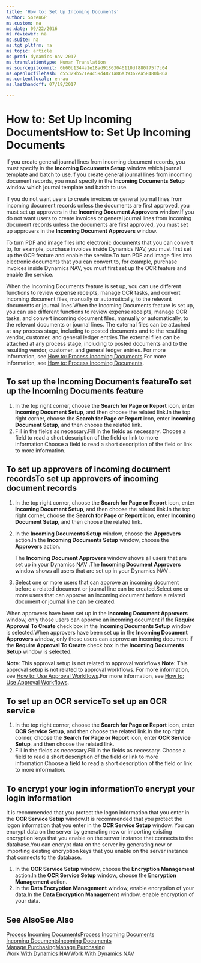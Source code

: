 ```yaml
---
title: 'How to: Set Up Incoming Documents'
author: SorenGP
ms.custom: na
ms.date: 09/22/2016
ms.reviewer: na
ms.suite: na
ms.tgt_pltfrm: na
ms.topic: article
ms.prod: dynamics-nav-2017
ms.translationtype: Human Translation
ms.sourcegitcommit: 6b60b1344a1e18ad91863046110df880f75f7c04
ms.openlocfilehash: d55329b571e4c59d4821a86a39362ea58480b86a
ms.contentlocale: en-au
ms.lasthandoff: 07/19/2017

---
```


# <a name="how-to-set-up-incoming-documents"></a><span data-ttu-id="de6e5-102">How to: Set Up Incoming Documents</span><span class="sxs-lookup"><span data-stu-id="de6e5-102">How to: Set Up Incoming Documents</span></span>
<span data-ttu-id="de6e5-103">If you create general journal lines from incoming document records, you must specify in the **Incoming Documents Setup** window which journal template and batch to use.</span><span class="sxs-lookup"><span data-stu-id="de6e5-103">If you create general journal lines from incoming document records, you must specify in the **Incoming Documents Setup** window which journal template and batch to use.</span></span>

<span data-ttu-id="de6e5-104">If you do not want users to create invoices or general journal lines from incoming document records unless the documents are first approved, you must set up approvers in the **Incoming Document Approvers** window.</span><span class="sxs-lookup"><span data-stu-id="de6e5-104">If you do not want users to create invoices or general journal lines from incoming document records unless the documents are first approved, you must set up approvers in the **Incoming Document Approvers** window.</span></span>

<span data-ttu-id="de6e5-105">To turn PDF and image files into electronic documents that you can convert to, for example, purchase invoices inside Dynamics NAV, you must first set up the OCR feature and enable the service.</span><span class="sxs-lookup"><span data-stu-id="de6e5-105">To turn PDF and image files into electronic documents that you can convert to, for example, purchase invoices inside Dynamics NAV, you must first set up the OCR feature and enable the service.</span></span>

<span data-ttu-id="de6e5-106">When the Incoming Documents feature is set up, you can use different functions to review expense receipts, manage OCR tasks, and convert incoming document files, manually or automatically, to the relevant documents or journal lines.</span><span class="sxs-lookup"><span data-stu-id="de6e5-106">When the Incoming Documents feature is set up, you can use different functions to review expense receipts, manage OCR tasks, and convert incoming document files, manually or automatically, to the relevant documents or journal lines.</span></span> <span data-ttu-id="de6e5-107">The external files can be attached at any process stage, including to posted documents and to the resulting vendor, customer, and general ledger entries.</span><span class="sxs-lookup"><span data-stu-id="de6e5-107">The external files can be attached at any process stage, including to posted documents and to the resulting vendor, customer, and general ledger entries.</span></span> <span data-ttu-id="de6e5-108">For more information, see [How to: Process Incoming Documents](across-process-income-documents.md).</span><span class="sxs-lookup"><span data-stu-id="de6e5-108">For more information, see [How to: Process Incoming Documents](across-process-income-documents.md).</span></span>

## <a name="to-set-up-the-incoming-documents-feature"></a><span data-ttu-id="de6e5-109">To set up the Incoming Documents feature</span><span class="sxs-lookup"><span data-stu-id="de6e5-109">To set up the Incoming Documents feature</span></span>
1. <span data-ttu-id="de6e5-110">In the top right corner, choose the **Search for Page or Report** icon, enter **Incoming Document Setup**, and then choose the related link.</span><span class="sxs-lookup"><span data-stu-id="de6e5-110">In the top right corner, choose the **Search for Page or Report** icon, enter **Incoming Document Setup**, and then choose the related link.</span></span>
2. <span data-ttu-id="de6e5-111">Fill in the fields as necessary.</span><span class="sxs-lookup"><span data-stu-id="de6e5-111">Fill in the fields as necessary.</span></span> <span data-ttu-id="de6e5-112">Choose a field to read a short description of the field or link to more information.</span><span class="sxs-lookup"><span data-stu-id="de6e5-112">Choose a field to read a short description of the field or link to more information.</span></span>

## <a name="to-set-up-approvers-of-incoming-document-records"></a><span data-ttu-id="de6e5-113">To set up approvers of incoming document records</span><span class="sxs-lookup"><span data-stu-id="de6e5-113">To set up approvers of incoming document records</span></span>
1. <span data-ttu-id="de6e5-114">In the top right corner, choose the **Search for Page or Report** icon, enter **Incoming Document Setup**, and then choose the related link.</span><span class="sxs-lookup"><span data-stu-id="de6e5-114">In the top right corner, choose the **Search for Page or Report** icon, enter **Incoming Document Setup**, and then choose the related link.</span></span>  
2. <span data-ttu-id="de6e5-115">In the **Incoming Documents Setup** window, choose the **Approvers** action.</span><span class="sxs-lookup"><span data-stu-id="de6e5-115">In the **Incoming Documents Setup** window, choose the **Approvers** action.</span></span>

    <span data-ttu-id="de6e5-116">The **Incoming Document Approvers** window shows all users that are set up in your Dynamics NAV .</span><span class="sxs-lookup"><span data-stu-id="de6e5-116">The **Incoming Document Approvers** window shows all users that are set up in your Dynamics NAV .</span></span>  
3. <span data-ttu-id="de6e5-117">Select one or more users that can approve an incoming document before a related document or journal line can be created.</span><span class="sxs-lookup"><span data-stu-id="de6e5-117">Select one or more users that can approve an incoming document before a related document or journal line can be created.</span></span>

<span data-ttu-id="de6e5-118">When approvers have been set up in the **Incoming Document Approvers** window, only those users can approve an incoming document if the **Require Approval To Create** check box in the **Incoming Documents Setup** window is selected.</span><span class="sxs-lookup"><span data-stu-id="de6e5-118">When approvers have been set up in the **Incoming Document Approvers** window, only those users can approve an incoming document if the **Require Approval To Create** check box in the **Incoming Documents Setup** window is selected.</span></span>

<span data-ttu-id="de6e5-119">**Note**: This approval setup is not related to approval workflows.</span><span class="sxs-lookup"><span data-stu-id="de6e5-119">**Note**: This approval setup is not related to approval workflows.</span></span> <span data-ttu-id="de6e5-120">For more information, see [How to: Use Approval Workflows](across-how-use-approval-workflows.md).</span><span class="sxs-lookup"><span data-stu-id="de6e5-120">For more information, see [How to: Use Approval Workflows](across-how-use-approval-workflows.md).</span></span>

## <a name="to-set-up-an-ocr-service"></a><span data-ttu-id="de6e5-121">To set up an OCR service</span><span class="sxs-lookup"><span data-stu-id="de6e5-121">To set up an OCR service</span></span>
1. <span data-ttu-id="de6e5-122">In the top right corner, choose the **Search for Page or Report** icon, enter **OCR Service Setup**, and then choose the related link.</span><span class="sxs-lookup"><span data-stu-id="de6e5-122">In the top right corner, choose the **Search for Page or Report** icon, enter **OCR Service Setup**, and then choose the related link.</span></span>
2. <span data-ttu-id="de6e5-123">Fill in the fields as necessary.</span><span class="sxs-lookup"><span data-stu-id="de6e5-123">Fill in the fields as necessary.</span></span> <span data-ttu-id="de6e5-124">Choose a field to read a short description of the field or link to more information.</span><span class="sxs-lookup"><span data-stu-id="de6e5-124">Choose a field to read a short description of the field or link to more information.</span></span>


## <a name="to-encrypt-your-login-information"></a><span data-ttu-id="de6e5-125">To encrypt your login information</span><span class="sxs-lookup"><span data-stu-id="de6e5-125">To encrypt your login information</span></span>
<span data-ttu-id="de6e5-126">It is recommended that you protect the logon information that you enter in the **OCR Service Setup** window.</span><span class="sxs-lookup"><span data-stu-id="de6e5-126">It is recommended that you protect the logon information that you enter in the **OCR Service Setup** window.</span></span> <span data-ttu-id="de6e5-127">You can encrypt data on the server by generating new or importing existing encryption keys that you enable on the server instance that connects to the database.</span><span class="sxs-lookup"><span data-stu-id="de6e5-127">You can encrypt data on the server by generating new or importing existing encryption keys that you enable on the server instance that connects to the database.</span></span>

1. <span data-ttu-id="de6e5-128">In the **OCR Service Setup** window, choose the **Encryption Management** action.</span><span class="sxs-lookup"><span data-stu-id="de6e5-128">In the **OCR Service Setup** window, choose the **Encryption Management** action.</span></span>
2. <span data-ttu-id="de6e5-129">In the **Data Encryption Management** window, enable encryption of your data.</span><span class="sxs-lookup"><span data-stu-id="de6e5-129">In the **Data Encryption Management** window, enable encryption of your data.</span></span>

## <a name="see-also"></a><span data-ttu-id="de6e5-130">See Also</span><span class="sxs-lookup"><span data-stu-id="de6e5-130">See Also</span></span>  
[<span data-ttu-id="de6e5-131">Process Incoming Documents</span><span class="sxs-lookup"><span data-stu-id="de6e5-131">Process Incoming Documents</span></span>](across-process-income-documents.md)  
[<span data-ttu-id="de6e5-132">Incoming Documents</span><span class="sxs-lookup"><span data-stu-id="de6e5-132">Incoming Documents</span></span>](across-income-documents.md)  
[<span data-ttu-id="de6e5-133">Manage Purchasing</span><span class="sxs-lookup"><span data-stu-id="de6e5-133">Manage Purchasing</span></span>](purchasing-manage-purchasing.md)  
[<span data-ttu-id="de6e5-134">Work With Dynamics NAV</span><span class="sxs-lookup"><span data-stu-id="de6e5-134">Work With Dynamics NAV</span></span>](ui-work-product.md)

